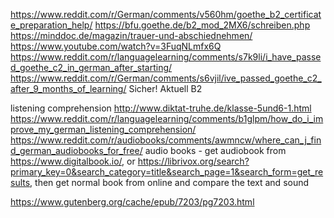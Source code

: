 https://www.reddit.com/r/German/comments/v560hm/goethe_b2_certificate_preparation_help/
https://bfu.goethe.de/b2_mod_2MX6/schreiben.php
https://minddoc.de/magazin/trauer-und-abschiednehmen/
https://www.youtube.com/watch?v=3FuqNLmfx6Q
https://www.reddit.com/r/languagelearning/comments/s7k9li/i_have_passed_goethe_c2_in_german_after_starting/
https://www.reddit.com/r/German/comments/s6vjil/ive_passed_goethe_c2_after_9_months_of_learning/
Sicher! Aktuell B2




listening comprehension
http://www.diktat-truhe.de/klasse-5und6-1.html
https://www.reddit.com/r/languagelearning/comments/b1glpm/how_do_i_improve_my_german_listening_comprehension/
https://www.reddit.com/r/audiobooks/comments/awmncw/where_can_j_find_german_audiobooks_for_free/
audio books - get audiobook from https://www.digitalbook.io/, or https://librivox.org/search?primary_key=0&search_category=title&search_page=1&search_form=get_results, then get normal book from online and compare the text and sound


https://www.gutenberg.org/cache/epub/7203/pg7203.html